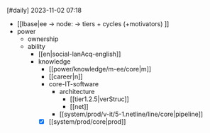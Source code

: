[#daily]
2023-11-02
07:18

- [[lbase|ee -> node: -> tiers + cycles (+motivators) ]]
- power
	- ownership
	- ability
		- [[en|social-lanAcq-english]]
		- knowledge
			- [[power/knowledge/m-ee/core|m]]
			- [[career|n]]
			- core-IT-software
				- architecture
					- [[tier1.2.5|verStruc]]
					- [[net]]
				- [[system/prod/v-it/5-1.netline/line/core|pipeline]]
			- [x] [[system/prod/core|prod]]
